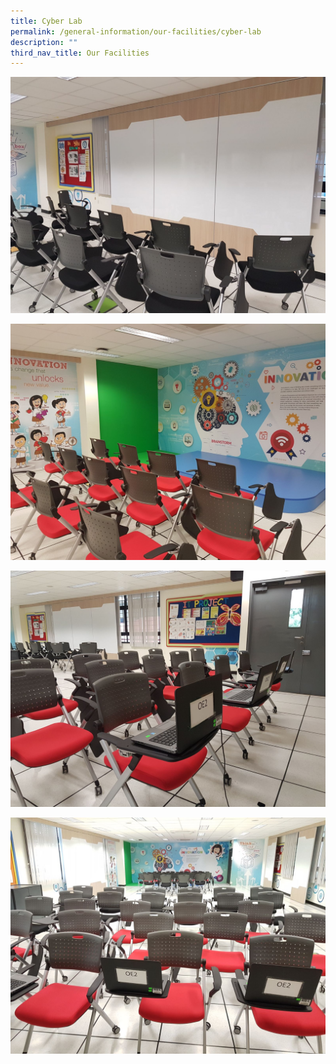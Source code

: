 ```yaml
---
title: Cyber Lab
permalink: /general-information/our-facilities/cyber-lab
description: ""
third_nav_title: Our Facilities
---
```


![Cyber Lab](/images/Cyber%20Lab1.jpeg)

![Cyber Lab](/images/Cyber%20Lab2.jpeg)

![Cyber Lab](/images/Cyber%20Lab3.jpeg)

![Cyber Lab](/images/Cyber%20Lab4.jpeg)